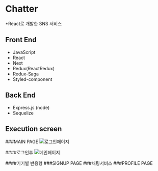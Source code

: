 # Chatter
*React로 개발한 SNS 서비스

## Front End
* JavaScript
* React
* Next
* Redux(ReactRedux)
* Redux-Saga
* Styled-component
## Back End
* Express.js (node)
* Sequelize

## Execution screen
###MAIN PAGE
![로그인페이지](https://user-images.githubusercontent.com/63445553/138884578-ffa0d2bd-5d5e-4757-919e-4a085ecaf02a.PNG)

####로그인후
![메인페이지](https://user-images.githubusercontent.com/63445553/138884658-9272f6ed-2aa0-44a2-99bb-cf1f7a0d0622.PNG)

####기기별 반응형
###SIGNUP PAGE
###채팅서비스
###PROFILE PAGE
